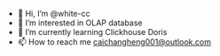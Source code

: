 - 👋 Hi, I’m @white-cc
- 👀 I’m interested in OLAP database
- 🌱 I’m currently learning Clickhouse Doris
- 📫 How to reach me caichangheng001@outlook.com

